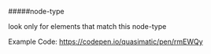 ####\#node-type

look only for elements that match this node-type

Example Code: https://codepen.io/quasimatic/pen/rmEWQy